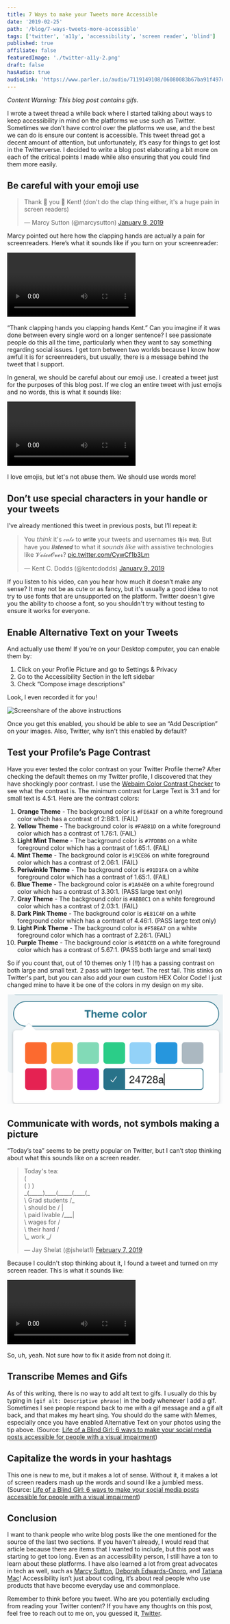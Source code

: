 ```yaml
---
title: 7 Ways to make your Tweets more Accessible
date: '2019-02-25'
path: '/blog/7-ways-tweets-more-accessible'
tags: ['twitter', 'a11y', 'accessibility', 'screen reader', 'blind']
published: true
affiliate: false
featuredImage: './twitter-a11y-2.png'
draft: false
hasAudio: true
audioLink: 'https://www.parler.io/audio/7119149108/06080083b67ba91f497d9138a9e69982c81b93d5.12f6ed3d-c72c-4be5-9429-b343c920d39f.mp3'
---
```


_Content Warning: This blog post contains gifs._

I wrote a tweet thread a while back where I started talking about ways to keep accessibility in mind on the platforms we use such as Twitter. Sometimes we don’t have control over the platforms we use, and the best we can do is ensure our content is accessible. This tweet thread got a decent amount of attention, but unfortunately, it’s easy for things to get lost in the Twitterverse. I decided to write a blog post elaborating a bit more on each of the critical points I made while also ensuring that you could find them more easily.

## Be careful with your emoji use

<blockquote class="twitter-tweet" data-lang="en"><p lang="en" dir="ltr">Thank 👏 you 👏 Kent! (don&#39;t do the clap thing either, it&#39;s a huge pain in screen readers)</p>&mdash; Marcy Sutton (@marcysutton) <a href="https://twitter.com/marcysutton/status/1083074150749503488?ref_src=twsrc%5Etfw">January 9, 2019</a></blockquote>

Marcy pointed out here how the clapping hands are actually a pain for screenreaders. Here’s what it sounds like if you turn on your screenreader:

<video controls>
  <source src="/marcy-sutton-clapping-tweet.mp4" type="video/mp4" />
</video>

“Thank clapping hands you clapping hands Kent.” Can you imagine if it was done between every single word on a longer sentence? I see passionate people do this all the time, particularly when they want to say something regarding social issues. I get torn between two worlds because I know how awful it is for screenreaders, but usually, there is a message behind the tweet that I support.

In general, we should be careful about our emoji use. I created a tweet just for the purposes of this blog post. If we clog an entire tweet with just emojis and no words, this is what it sounds like:

<video controls>
  <source src="/emojis-screenreader.mp4" type="video/mp4" />
</video>

I love emojis, but let's not abuse them. We should use words more!

## Don’t use special characters in your handle or your tweets

I’ve already mentioned this tweet in previous posts, but I’ll repeat it:

<blockquote class="twitter-tweet" data-lang="en"><p lang="en" dir="ltr">You 𝘵𝘩𝘪𝘯𝘬 it&#39;s 𝒸𝓊𝓉ℯ to 𝘄𝗿𝗶𝘁𝗲 your tweets and usernames 𝖙𝖍𝖎𝖘 𝖜𝖆𝖞. But have you 𝙡𝙞𝙨𝙩𝙚𝙣𝙚𝙙 to what it 𝘴𝘰𝘶𝘯𝘥𝘴 𝘭𝘪𝘬𝘦 with assistive technologies like 𝓥𝓸𝓲𝓬𝓮𝓞𝓿𝓮𝓻? <a href="https://t.co/CywCf1b3Lm">pic.twitter.com/CywCf1b3Lm</a></p>&mdash; Kent C. Dodds (@kentcdodds) <a href="https://twitter.com/kentcdodds/status/1083073242330361856?ref_src=twsrc%5Etfw">January 9, 2019</a></blockquote>

If you listen to his video, can you hear how much it doesn’t make any sense? It may not be as cute or as fancy, but it's usually a good idea to not try to use fonts that are unsupported on the platform. Twitter doesn't give you the ability to choose a font, so you shouldn't try without testing to ensure it works for everyone.

## Enable Alternative Text on your Tweets

And actually use them! If you’re on your Desktop computer, you can enable them by:

1. Click on your Profile Picture and go to Settings & Privacy
2. Go to the Accessibility Section in the left sidebar
3. Check “Compose image descriptions”

Look, I even recorded it for you!

![Screenshare of the above instructions](https://media.giphy.com/media/wJ51taGkDDNftOFMPt/giphy.gif)

Once you get this enabled, you should be able to see an “Add Description” on your images. Also, Twitter, why isn't this enabled by default?

## Test your Profile’s Page Contrast

Have you ever tested the color contrast on your Twitter Profile theme? After checking the default themes on my Twitter profile, I discovered that they have shockingly poor contrast. I use the [Webaim Color Contrast Checker](https://webaim.org/resources/contrastchecker/) to see what the contrast is. The minimum contrast for Large Text is 3:1 and for small text is 4.5:1. Here are the contrast colors:

1. **Orange Theme** - The background color is `#FE6A1F` on a white foreground color which has a contrast of 2:88:1. (FAIL)
2. **Yellow Theme** - The background color is `#FAB81D` on a white foreground color which has a contrast of 1.76:1. (FAIL)
3. **Light Mint Theme** - The background color is `#7FDBB6` on a white foreground color which has a contrast of 1.65:1. (FAIL)
4. **Mint Theme** - The background color is `#19CE86` on white foreground color which has a contrast of 2.06:1. (FAIL)
5. **Periwinkle Theme** - The background color is `#91D1FA` on a white foreground color which has a contrast of 1.65:1. (FAIL)
6. **Blue Theme** - The background color is `#1A94E0` on a white foreground color which has a contrast of 3.30:1. (PASS large text only)
7. **Gray Theme** - The background color is `#ABB8C1` on a white foreground color which has a contrast of 2.03:1. (FAIL)
8. **Dark Pink Theme** - The background color is `#E81C4F` on a white foreground color which has a contrast of 4.46:1. (PASS large text only)
9. **Light Pink Theme** - The background color is `#F58EA7` on a white foreground color which has a contrast of 2.26:1. (FAIL)
10. **Purple Theme** - The background color is `#981CEB` on a white foreground color which has a contrast of 5.67:1. (PASS both large and small text)

So if you count that, out of 10 themes only 1 (!!) has a passing contrast on both large and small text. 2 pass with larger text. The rest fail. This stinks on Twitter's part, but you can also add your own custom HEX Color Code! I just changed mine to have it be one of the colors in my design on my site.

![Twitter Theme Selector with a bunch of different rainbow colors to select for your profile.](./hex-value-twitter.png)

## Communicate with words, not symbols making a picture

“Today’s tea” seems to be pretty popular on Twitter, but I can’t stop thinking about what this sounds like on a screen reader.

<blockquote class="twitter-tweet" data-lang="en"><p lang="en" dir="ltr">Today&#39;s tea:<br/>                      (<br/>            (           )        )<br/>_(_____)____(_____(____(_<br/> \          Grad students /_<br/>   \       should be         /    |<br/>     \      paid livable    /___|<br/>       \    wages for     /<br/>         \   their hard   /<br/>           \_   work     _/</p>&mdash; Jay Shelat (@jshelat1) <a href="https://twitter.com/jshelat1/status/1093314977077911558?ref_src=twsrc%5Etfw">February 7, 2019</a></blockquote>

Because I couldn't stop thinking about it, I found a tweet and turned on my screen reader. This is what it sounds like:

<video controls>
  <source src="todays-tea.mov" />
</video>

So, uh, yeah. Not sure how to fix it aside from not doing it.

## Transcribe Memes and Gifs

As of this writing, there is no way to add alt text to gifs. I usually do this by typing in `[gif alt: Descriptive phrase]` in the body whenever I add a gif. Sometimes I see people respond back to me with a gif message and a gif alt back, and that makes my heart sing. You should do the same with Memes, especially once you have enabled Alternative Text on your photos using the tip above. (Source: [Life of a Blind Girl: 6 ways to make your social media posts accessible for people with a visual impairment](https://lifeofablindgirl.com/2018/10/31/6-ways-to-make-your-social-media-posts-accessible-for-people-with-a-visual-impairment/))

## Capitalize the words in your hashtags

This one is new to me, but it makes a lot of sense. Without it, it makes a lot of screen readers mash up the words and sound like a jumbled mess. (Source: [Life of a Blind Girl: 6 ways to make your social media posts accessible for people with a visual impairment](https://lifeofablindgirl.com/2018/10/31/6-ways-to-make-your-social-media-posts-accessible-for-people-with-a-visual-impairment/))

## Conclusion

I want to thank people who write blog posts like the one mentioned for the source of the last two sections. If you haven't already, I would read that article because there are items that I wanted to include, but this post was starting to get too long. Even as an accessibility person, I still have a ton to learn about these platforms. I have also learned a lot from great advocates in tech as well, such as [Marcy Sutton](https://twitter.com/marcysutton), [Deborah Edwards-Onoro](https://twitter.com/redcrew), and [Tatiana Mac](https://twitter.com/tatianatmac)! Accessibility isn’t just about coding, it’s about real people who use products that have become everyday use and commonplace.

Remember to think before you tweet. Who are you potentially excluding from reading your Twitter content? If you have any thoughts on this post, feel free to reach out to me on, you guessed it, [Twitter](https://twitter.com/LittleKope/).
